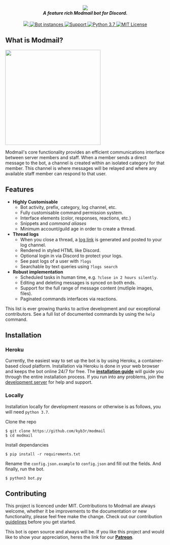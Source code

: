 <div align="center">
  <img src="https://i.imgur.com/o558Qnq.png" align="center">
  <br>
  <strong><i>A feature rich Modmail bot for Discord.</i></strong>
  <br>
  <br>
    
  <a href="https://heroku.com/deploy?template=https://github.com/kyb3r/modmail">
    <img src="https://img.shields.io/badge/deploy_to-heroku-997FBC.svg?style=for-the-badge">
  </a>
  <a href="https://github.com/kyb3r/modmail/">	
    <img src="https://api.modmail.tk/badges/instances.svg" alt="Bot instances">	
  </a>
  <a href="https://discord.gg/j5e9p8w">
    <img src="https://img.shields.io/discord/515071617815019520.svg?style=for-the-badge&colorB=7289DA" alt="Support">
  </a>
  
  <a href="https://patreon.com/kyber">
    <img src="https://img.shields.io/badge/patreon-donate-orange.svg?style=for-the-badge" alt="Python 3.7">
  </a>
  
  <a href="https://github.com/kyb3r/modmail/blob/master/LICENSE">
    <img src="https://img.shields.io/badge/license-mit-e74c3c.svg?style=for-the-badge" alt="MIT License">
  </a>
</div>


## What is Modmail?


<img src='https://i.imgur.com/VWDaQ37.png' align='center' width=300>

Modmail's core functionality provides an efficient communications interface between server members and staff. When a member sends a direct message to the bot, a channel is created within an isolated category for that member. This channel is where messages will be relayed and where any available staff member can respond to that user.

## Features


* **Highly Customisable**
  * Bot activity, prefix, category, log channel, etc.
  * Fully customisable command permission system.
  * Interface elements (color, responses, reactions, etc.)
  * Snippets and *command aliases*
  * Minimum account/guild age in order to create a thread.
* **Thread logs**
  * When you close a thread, a [log link](https://logs.modmail.tk/example) is generated and posted to your log channel.
  * Rendered in styled HTML like Discord.
  * Optional login in via Discord to protect your logs.
  * See past logs of a user with `?logs`
  * Searchable by text queries using `?logs search`
* **Robust implementation**
  * Scheduled tasks in human time, e.g. `?close in 2 hours silently`.
  * Editing and deleting messages is synced on both ends.
  * Support for the full range of message content (mutliple images, files).
  * Paginated commands interfaces via reactions.
  
This list is ever growing thanks to active development and our exceptional contributors. See a full list of documented commands by using the `help` command.

## Installation

### Heroku
Currently, the easiest way to set up the bot is by using Heroku, a container-based cloud platform. Installation via Heroku is done in your web browser and keeps the bot online 24/7 for free. The [**installation guide**](https://github.com/kyb3r/modmail/wiki/Installation) will guide you through the entire installation process. If you run into any problems, join the [development server](https://discord.gg/etJNHCQ) for help and support. 

### Locally 
Installation locally for development reasons or otherwise is as follows, you will need `python 3.7`.

Clone the repo
```console
$ git clone https://github.com/kyb3r/modmail
$ cd modmail
```

Install dependancies
```console
$ pip install -r requirements.txt
```

Rename the `config.json.example` to `config.json` and fill out the fields. 
And finally, run the bot.
```console
$ python3 bot.py
```

## Contributing

This project is licenced under MIT. Contributions to Modmail are always welcome, whether it be improvements to the documentation or new functionality, please feel free make the change. Check out our contribution [guidelines](https://github.com/kyb3r/modmail/blob/master/CONTRIBUTING.md) before you get started. 

This bot is open source and always will be. If you like this project and would like to show your appreciation, heres the link for our **[Patreon](https://www.patreon.com/kyber)**. 
